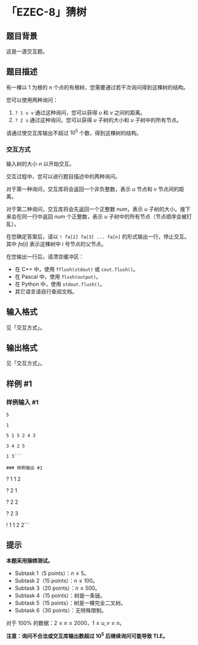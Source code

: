 # 「EZEC-8」猜树

## 题目背景

这是一道交互题。

## 题目描述

有一棵以 $1$ 为根的 $n$ 个点的有根树，您需要通过若干次询问得到这棵树的结构。

您可以使用两种询问：

1. `? 1 u v` 通过这种询问，您可以获得 $u$ 和 $v$ 之间的距离。
2. `? 2 u` 通过这种询问，您可以获得 $u$ 子树的大小和 $u$ 子树中的所有节点。

请通过使交互库输出不超过 $10^5$ 个数，得到这棵树的结构。

### 交互方式

输入树的大小 $n$ 以开始交互。

交互过程中，您可以进行题目描述中的两种询问。

对于第一种询问，交互库将会返回一个非负整数，表示 $u$ 节点和 $v$ 节点间的距离。

对于第二种询问，交互库将会先返回一个正整数 $num$，表示 $u$ 子树的大小。接下来会在同一行中返回 $num$ 个正整数，表示 $u$ 子树中的所有节点（节点顺序会被打乱）。

在您确定答案后，请以 `! fa[2] fa[3] ... fa[n]` 的形式输出一行，停止交互。其中 $fa[i]$ 表示这棵树中 $i$ 号节点的父节点。

在您输出一行后，请清空缓冲区：

- 在 C++ 中，使用 `fflush(stdout)` 或 `cout.flush()`。
- 在 Pascal 中，使用 `flush(output)`。
- 在 Python 中，使用 `stdout.flush()`。
- 其它语言请自行查阅文档。

## 输入格式

见「交互方式」。

## 输出格式

见「交互方式」。

## 样例 #1

### 样例输入 #1
```
5

1

5 1 5 2 4 3

3 4 2 5

1 3```

### 样例输出 #1

```

? 1 1 2

? 2 1

? 2 2

? 2 3

! 1 1 2 2```

## 提示

**本题采用捆绑测试。**

-  Subtask 1（5 points）：$n \leq 5$。
-  Subtask 2（15 points）：$n \leq 100$。
-  Subtask 3（20 points）：$n \leq 500$。
-  Subtask 4（15 points）：树是一条链。
-  Subtask 5（15 points）：树是一棵完全二叉树。
-  Subtask 6（30 points）：无特殊限制。

对于 $100\%$ 的数据：$2 \leq n \leq 2000$，$1\le u,v \le n$。

**注意：询问不合法或交互库输出数超过 $10^5$ 后继续询问可能导致 TLE。**
